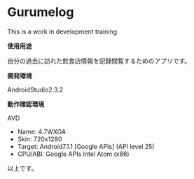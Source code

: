 # Gurumelog
This is a work in development training

**使用用途**

自分の過去に訪れた飲食店情報を記録閲覧するためのアプリです。

**開発環境**

AndroidStudio2.3.2

**動作確認環境**

AVD
- Name: 4.7WXGA 
- Skin: 720x1280
- Target: Android7.1.1 [Google APIs] (API level 25)
- CPU/ABI: Google APIs Intel Atom (x86)

以上です。
